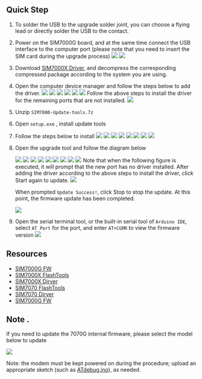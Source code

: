 
## Quick Step

1. To solder the USB to the upgrade solder joint, you can choose a flying lead or directly solder the USB to the contact.
2. Power on the SIM7000G board, and at the same time connect the USB interface to the computer port (please note that you need to insert the SIM card during the upgrade process)
    ![](../image/16.png)
    ![](../image/17.png)
3. Download [SIM7000X Driver](https://1drv.ms/u/s!AmbpOqVezk5drS-ateuVXXDK1ulv?e=yc0kXz), and decompress the corresponding compressed package according to the system you are using.
4. Open the computer device manager and follow the steps below to add the driver.
    ![](../image/18.png)
    ![](../image/19.png)
    ![](../image/20.png)
    ![](../image/21.png)
    ![](../image/22.png)
    ![](../image/23.png)
    Follow the above steps to install the driver for the remaining ports that are not installed.
    ![](../image/24.png)

5. Unzip `SIM7000-Update-tools.7z`
6. Open `setup.exe` , install update tools
7. Follow the steps below to install
    ![](../image/1.png)
    ![](../image/2.png)
    ![](../image/3.png)
    ![](../image/4.png)
    ![](../image/5.png)
    ![](../image/6.png)
    ![](../image/7.png)
    ![](../image/8.png)

8. Open the upgrade tool and follow the diagram below

    ![](../image/9.png)
    ![](../image/10.png)
    ![](../image/11.png)
    ![](../image/12.png)
    ![](../image/13.png)
    ![](../image/14.png)
    ![](../image/15.png)
    ![](../image/25.png)
    ![](../image/26.png)
    Note that when the following figure is executed, it will prompt that the new port has no driver installed. After adding the driver according to the above steps to install the driver, click Start again to update.
    ![](../image/27.png)

    When prompted `Update Success!`, click Stop to stop the update. At this point, the firmware update has been completed.

    ![](../image/28.png)

9. Open the serial terminal tool, or the built-in serial tool of `Arduino IDE`, select `AT Port` for the port, and enter `AT+CGMR` to view the firmware version
    ![](../image/29.png)


## Resources
- [SIM7000G FW](https://1drv.ms/u/s!AmbpOqVezk5drSmGqHKQmMv23MPq?e=5FdDy6)
- [SIM7000X FlashTools](https://1drv.ms/u/s!AmbpOqVezk5drS1BascoH0_8EjTT?e=um3Q6A)
- [SIM7000X Dirver](https://1drv.ms/u/s!AmbpOqVezk5drS-ateuVXXDK1ulv?e=PN9QdC)
- [SIM7070  FlashTools](https://1drv.ms/u/s!AmbpOqVezk5dsHJDMvza3wE8961_?e=sa9zT8)
- [SIM7070  Dirver](https://1drv.ms/u/s!AmbpOqVezk5dsHJDMvza3wE8961_?e=sa9zT8)
- [SIM7000G FW](https://1drv.ms/u/s!AmbpOqVezk5dsHJDMvza3wE8961_?e=sa9zT8)

## Note . 

If you need to update the 7070G internal firmware, please select the model below to update

![](../image/7070g.png)

Note: the modem must be kept powered on during the procedure; upload an appropriate sketch (such as [ATdebug.ino](/examples/Arduino_TinyGSM/ATdebug/ATdebug.ino)), as needed.
